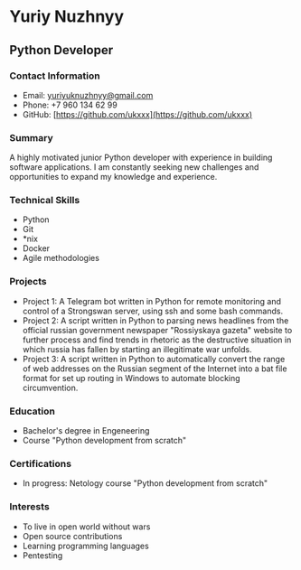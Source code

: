 # Yuriy Nuzhnyy
## Python Developer

### Contact Information
- Email: yuriyuknuzhnyy@gmail.com
- Phone: +7 960 134 62 99
- GitHub: [https://github.com/ukxxx](https://github.com/ukxxx)

### Summary
A highly motivated junior Python developer with experience in building software applications. I am constantly seeking new challenges and opportunities to expand my knowledge and experience.

### Technical Skills
- Python
- Git
- *nix
- Docker
- Agile methodologies

### Projects
- Project 1: A Telegram bot written in Python for remote monitoring and control of a Strongswan server, using ssh and some bash commands.
- Project 2: A script written in Python to parsing news headlines from the official russian government newspaper "Rossiyskaya gazeta" website to further process and find trends in rhetoric as the destructive situation in which russia has fallen by starting an illegitimate war unfolds.
- Project 3: A script written in Python to automatically convert the range of web addresses on the Russian segment of the Internet into a bat file format for set up routing in Windows to automate blocking circumvention.

### Education
- Bachelor's degree in Engeneering
- Course "Python development from scratch"

### Certifications
- In progress: Netology course "Python development from scratch"

### Interests
- To live in open world without wars
- Open source contributions
- Learning programming languages
- Pentesting

